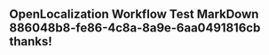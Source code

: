<properties
ms.topic="hero-topic"
ms.test1="hero-topic"
ms.test2="test"/>

## OpenLocalization Workflow Test MarkDown 886048b8-fe86-4c8a-8a9e-6aa0491816cb thanks!
